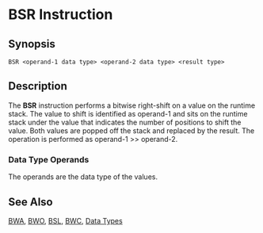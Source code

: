 # BSR Instruction

## Synopsis

```
BSR <operand-1 data type> <operand-2 data type> <result type>
```

## Description

The **BSR** instruction performs a bitwise right-shift on a value
on the runtime stack. The value to shift is identified as operand-1
and sits on the runtime stack under the value that indicates the
number of positions to shift the value. Both values are popped off the stack
and replaced by the result. The operation is performed as
operand-1 >> operand-2.

### Data Type Operands

The operands are the data type of the values.

## See Also

[BWA](../bwa), [BWO](../bwo), [BSL](../bsl),
[BWC](../bwc), [Data Types](../../types)
